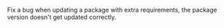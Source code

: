 Fix a bug when updating a package with extra requirements, the package version doesn't get updated correctly.
